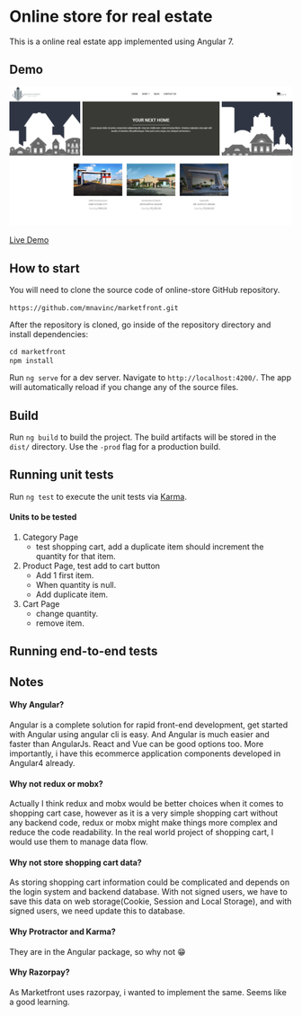 # Online store for real estate

This is a online real estate app implemented using Angular 7.

## Demo

<a target="_blank" href="https://etikoppa-aacfe.web.app/"><img src="./screenshot.jpg" width="600" alt="marketfront"/></a>

<a target="_blank" href="https://etikoppa-aacfe.web.app/">Live Demo</a>

## How to start

You will need to clone the source code of online-store GitHub repository.

`https://github.com/mnavinc/marketfront.git`

After the repository is cloned, go inside of the repository directory and install dependencies:

```
cd marketfront
npm install
```
Run `ng serve` for a dev server. Navigate to `http://localhost:4200/`. The app will automatically reload if you change any of the source files.

## Build

Run `ng build` to build the project. The build artifacts will be stored in the `dist/` directory. Use the `-prod` flag for a production build.

## Running unit tests

Run `ng test` to execute the unit tests via [Karma](https://karma-runner.github.io).
#### Units to be tested
1. Category Page
    * test shopping cart, add a duplicate item should increment the quantity for that item.
2. Product Page, test add to cart button
    * Add 1 first item.
    * When quantity is null.
    * Add duplicate item.
3. Cart Page
    * change quantity.
    * remove item.
## Running end-to-end tests

## Notes
#### Why Angular?
Angular is a complete solution for rapid front-end development, get started with Angular using angular cli is easy. And Angular is much easier and faster than AngularJs.
React and Vue can be good options too. More importantly, i have this ecommerce application components developed in Angular4 already.
#### Why not redux or mobx?
Actually I think redux and mobx would be better choices when it comes to shopping cart case, however as it is a very simple shopping cart without any backend code, 
redux or mobx might make things more complex and reduce the code readability. In the real world project of shopping cart, I would use them to manage data flow.
#### Why not store shopping cart data?
As storing shopping cart information could be complicated and depends on the login system and backend database.
With not signed users, we have to save this data on web storage(Cookie, Session and Local Storage), and with signed users, we need update this to database.
#### Why Protractor and Karma?
They are in the Angular package, so why not :grin:
#### Why Razorpay?
As Marketfront uses razorpay, i wanted to implement the same. Seems like a good learning. 